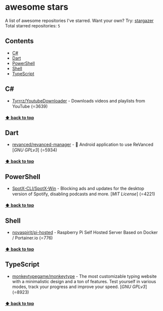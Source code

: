 # awesome stars

A list of awesome repositories I've starred. Want your own? Try: [stargazer](https://github.com/rverst/stargazer)  
Total starred repositories: `5`
## Contents

  - [C#](#c)
  - [Dart](#dart)
  - [PowerShell](#powershell)
  - [Shell](#shell)
  - [TypeScript](#typescript)



## C#

  - [Tyrrrz/YoutubeDownloader](https://github.com/Tyrrrz/YoutubeDownloader) - Downloads videos and playlists from YouTube (⭐️3639) 

**[⬆ back to top](#contents)**

## Dart

  - [revanced/revanced-manager](https://github.com/revanced/revanced-manager) - 💊 Android application to use ReVanced \[*GNU GPLv3*\] (⭐️5934) 

**[⬆ back to top](#contents)**

## PowerShell

  - [SpotX-CLI/SpotX-Win](https://github.com/SpotX-CLI/SpotX-Win) - Blocking ads and updates for the desktop version of Spotify, disabling podcasts and more. \[*MIT License*\] (⭐️4221) 

**[⬆ back to top](#contents)**

## Shell

  - [novaspirit/pi-hosted](https://github.com/novaspirit/pi-hosted) - Raspberry Pi Self Hosted Server Based on Docker / Portainer.io (⭐️776) 

**[⬆ back to top](#contents)**

## TypeScript

  - [monkeytypegame/monkeytype](https://github.com/monkeytypegame/monkeytype) - The most customizable typing website with a minimalistic design and a ton of features. Test yourself in various modes, track your progress and improve your speed. \[*GNU GPLv3*\] (⭐️8923) 

**[⬆ back to top](#contents)**

